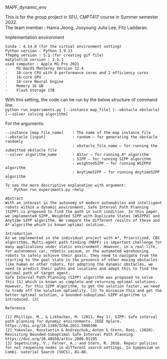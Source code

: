 MAPF_dynamic_env 
  
This is for the group project in SFU, CMPT417 course in Summer semester 2022.  
The team member : Hanra Jeong, Jooyoung Julia Lee, Fitz Laddaran. 

Implementation environment
```
Conda : 4.14.0 (for the virtual environment setting)
Python version : Python 3.9.13
ffmpeg version : 5.1 (for creating gif file)
matplotlib version : 3.5.1
used computer : Apple M1 Pro 2021
-    M1 macOS Monterey Version 12.4
-    10-core CPU with 8 performance cores and 2 efficiency cores
-    16-core GPU
-    16-core Neural Engine
-    Memory 16 GB
-    Flash Storage 1TB
```
With this setting, the code can be run by the below structure of command line.  
```python run_experiments.py [--instance map_file] [--obstacle obstacle] [--solver solving algorithm]``` 

For the arguments:
```
--instance [map_file_name]    : The name of the map instance file
--obstacle [input]            : random – for generating the obstacle randomly
                              : obstacle_file_name – for running the submitted obstacle file
--solver algorithm_name       : AStar – for running A* algorithm
                              : SIPP – for running SIPP algorithm
                              : weightedSIPP – for running WSIPPd algorithm
                              : AnytimeSIPP – for running AnytimeSIPP algorithm
```. 
To see the more descriptive explanation with argument:
``` Python run_experiments.py –help ```

Abstract
With an interest in the autonomy of modern automobiles and intelligent robots within a dynamic environment, Safe Interval Path Planning (SIPP) is proposed to find the path in such condition. In this paper, we implemented SIPP, Weighted SIPP with Duplicate States (WSIPPd) and Anytime SIPP algorithm. We compare the different results of these and A* algorithm which is known optimal solution. 

Introduction  
As we implemented in the individual project with A*, Prioritized, CBS algorithms, Multi-agent path finding (MAPF) is important challenge for many applications under static environment. However, in a real-life, for autonomous car, robotic vacuum, or the automated warehousing robots to safely achieve their goals, they need to navigate from the starting to the goal state in the presence of other moving obstacles like human or other robots. For adopting the dynamic obstacles, we need to predict their paths and locations and adopt this to find the optimal path of target agent.  
Safe Interval Path Planning (SIPP) algorithm was proposed to solve this [1] which is known as complete and returning optimal solutions. However, for this SIPP algorithm, to get the solution faster, we need to trade off the solution optimality. [2] To minimize this and get the better optimal solution, a bounded-suboptimal SIPP algorithm is introduced. [3]

Reference

[1] Phillips, M., & Likhachev, M. (2011, May 1). SIPP: Safe interval path planning for dynamic environments. IEEE Xplore. https://doi.org/10.1109/ICRA.2011.5980306  
[2] Yakovlev, Konstantin & Andreychuk, Anton & Stern, Roni. (2020). Revisiting Bounded-Suboptimal Safe Interval Path Planning. https://doi.org/10.48550/arXiv.2006.01195  
[3] Sepetnitsky, V.; Felner, A.; and Stern, R. 2016. Repair policies for not reopening nodes in different search settings. In Symposium on Combi- natorial Search (SOCS), 81–88.   

